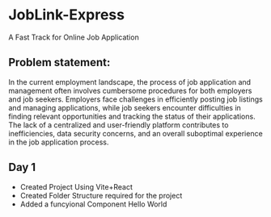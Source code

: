 # JobLink-Express
A Fast Track for Online Job Application
<br>
<h2>Problem statement:</h2>
In the current employment landscape, the process of job application and management often involves cumbersome procedures for both employers and job seekers. Employers face challenges in efficiently posting job listings and managing applications, while job seekers encounter difficulties in finding relevant opportunities and tracking the status of their applications. The lack of a centralized and user-friendly platform contributes to inefficiencies, data security concerns, and an overall suboptimal experience in the job application process.
<br>
<h2>Day 1</h2>
<ul><li>Created Project Using Vite+React</li><li>Created Folder Structure required for the project</li><li>Added a funcyional Component Hello World</li>
</ul>

